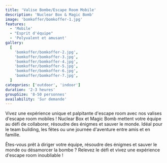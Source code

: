 ```yaml
---
title: 'Valise Bombe/Escape Room Mobile'
description: 'Nuclear Box & Magic Bomb'
image: 'bomkoffer/bomkoffer-1.jpg'
features:
  - 'Mobile'
  - "Esprit d'équipe"
  - 'Polyvalent et amusant'
gallery:
  [
    'bomkoffer/bomkoffer-2.jpg',
    'bomkoffer/bomkoffer-3.jpg',
    'bomkoffer/bomkoffer-4.jpg',
    'bomkoffer/bomkoffer-5.jpg',
    'bomkoffer/bomkoffer-6.jpg',
    'bomkoffer/bomkoffer-7.jpg',
  ]
categories: ['outdoor', 'indoor']
duration: '2-3 heures'
groupSize: '8-50 personnes'
availability: 'Sur demande'
---
```


Vivez une expérience unique et palpitante d'escape room avec nos valises d'escape room mobiles ! Nuclear Box et Magic Bomb mettent votre équipe au défi de collaborer, résoudre des énigmes et sauver le monde. Idéal pour le team building, les fêtes ou une journée d'aventure entre amis et en famille.

Êtes-vous prêt à diriger votre équipe, résoudre des énigmes et sauver le monde ou désamorcer la bombe ? Relevez le défi et vivez une expérience d'escape room inoubliable !
